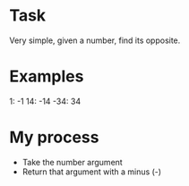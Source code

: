 <h1 align="centre">Task</h1>

Very simple, given a number, find its opposite.

<h1 align="centre">Examples</h1>

1: -1
14: -14
-34: 34

<h1 align="centre">My process</h1>

- Take the number argument
- Return that argument with a minus (-)
